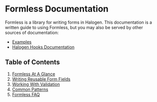 # Formless Documentation

Formless is a library for writing forms in Halogen. This documentation is a written guide to using Formless, but you may also be served by other sources of documentation:

- [Examples]()
- [Halogen Hooks Documentation]()

## Table of Contents

1. [Formless At A Glance]()
2. [Writing Reusable Form Fields]()
3. [Working With Validation]()
4. [Common Patterns]()
5. [Formless FAQ]()
